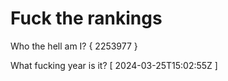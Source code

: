 # Fuck the rankings

Who the hell am I?
{ 2253977 }

What fucking year is it?
[ 2024-03-25T15:02:55Z ]
